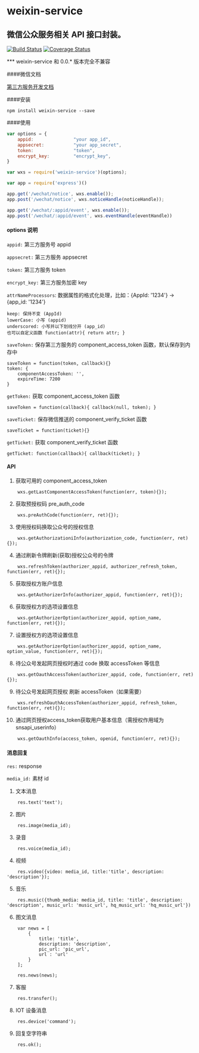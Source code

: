 # weixin-service
微信公众服务相关 API 接口封装。
---
[![Build Status](https://travis-ci.org/liuxiaodong/weixin-service.png)](https://travis-ci.org/liuxiaodong/weixin-service)
[![Coverage Status](https://coveralls.io/repos/liuxiaodong/weixin-service/badge.png)](https://coveralls.io/github/liuxiaodong/weixin-service)  

*** weixin-service 和 0.0.* 版本完全不兼容

####微信文档

<a href="https://open.weixin.qq.com/cgi-bin/frame?t=resource/res_main_tmpl&verify=1&lang=zh_CN" target='_blank'>第三方服务开发文档</a>


####安装
```
npm install weixin-service --save
```

####使用

```js
var options = {
	appid:        		 "your app_id",       
	appsecret:    		 "your app_secret",      
	token:         		 "token",                
	encrypt_key:   		 "encrypt_key",          
}

var wxs = require('weixin-service')(options);

var app = require('express')()

app.get('/wechat/notice', wxs.enable());
app.post('/wechat/notice', wxs.noticeHandle(noticeHandle));

app.get('/wechat/:appid/event', wxs.enable());
app.post('/wechat/:appid/event', wxs.eventHandle(eventHandle))

```
	

#### options 说明

`appid:` 第三方服务号 appid

`appsecret:`  第三方服务 appsecret

`token:`  第三方服务 token

`encrypt_key:` 第三方服务加密 key

`attrNameProcessors`: 数据属性的格式化处理，比如：{AppId: '1234'} -> {app_id: '1234'}  

```
keep: 保持不变 (AppId)  
lowerCase: 小写 (appid)   
underscored: 小写并以下划线分开 (app_id)  
也可以自定义函数 function(attr){ return attr; }  
```

`saveToken:` 保存第三方服务的 component_access_token 函数，默认保存到内存中  

```
saveToken = function(token, callback){}  
token: {  
	componentAccessToken: '',  
	expireTime: 7200  
}  
```

`getToken:` 获取 component_access_token 函数
	
```
saveToken = function(callback){ callback(null, token); }

```

`saveTicket:` 保存微信推送的 component_verify_ticket 函数

```
saveTicket = function(ticket){}
```

`getTicket:` 获取 component_verify_ticket 函数

```
getTicket: function(callback){ callback(ticket); }
```

#### API

1. 获取可用的 component_access_token
	
```
	wxs.getLastComponentAccessToken(function(err, token){});
```
	
2. 获取预授权码 pre_auth_code

```
	wxs.preAuthCode(function(err, ret){});
```

3. 使用授权码换取公众号的授权信息

```
	wxs.getAuthorizationiInfo(authorization_code, function(err, ret){});
```

4. 通过刷新令牌刷新(获取)授权公众号的令牌

```
	wxs.refreshToken(authorizer_appid, authorizer_refresh_token, function(err, ret){});
```

5. 获取授权方账户信息

```
	wxs.getAuthorizerInfo(authorizer_appid, function(err, ret){});
```
6. 获取授权方的选项设置信息

```
	wxs.getAuthorizerOption(authorizer_appid, option_name, function(err, ret){});
```
7. 设置授权方的选项设置信息

```
	wxs.getAuthorizerOption(authorizer_appid, option_name, option_value, function(err, ret){});
```

8. 待公众号发起网页授权时通过 code 换取 accessToken 等信息

```
	wxs.getOauthAccessToken(authorizer_appid, code, function(err, ret){});
```

9. 待公众号发起网页授权 刷新 accessToken（如果需要）

```
	wxs.refreshOauthAccessToken(authorizer_appid, refresh_token, function(err, ret){});
```

10. 通过网页授权access_token获取用户基本信息（需授权作用域为snsapi_userinfo）
	
```
	wxs.getOauthInfo(access_token, openid, function(err, ret){});
```


#### 消息回复

`res:`  response  

`media_id:` 素材 id

1. 文本消息
	
```
	res.text('text');
```

2. 图片

```
	res.image(media_id);
```

3. 录音

```
	res.voice(media_id);
```

4. 视频
	
```
	res.video({video: media_id, title:'title', description: 'description'});
```

5. 音乐

```
	res.music({thumb_media: media_id, title: 'title', description: 'description', music_url: 'music_url', hq_music_url: 'hq_music_url'})
```

6. 图文消息

```
	var news = [
		{
			title: 'title',
			description: 'description',
			pic_url: 'pic_url',
			url : 'url'
		}
	];

	res.news(news);
```

7. 客服

```
	res.transfer();
```

8. IOT 设备消息

```
	res.device('command');
```

9. 回复空字符串

```
	res.ok();
```
